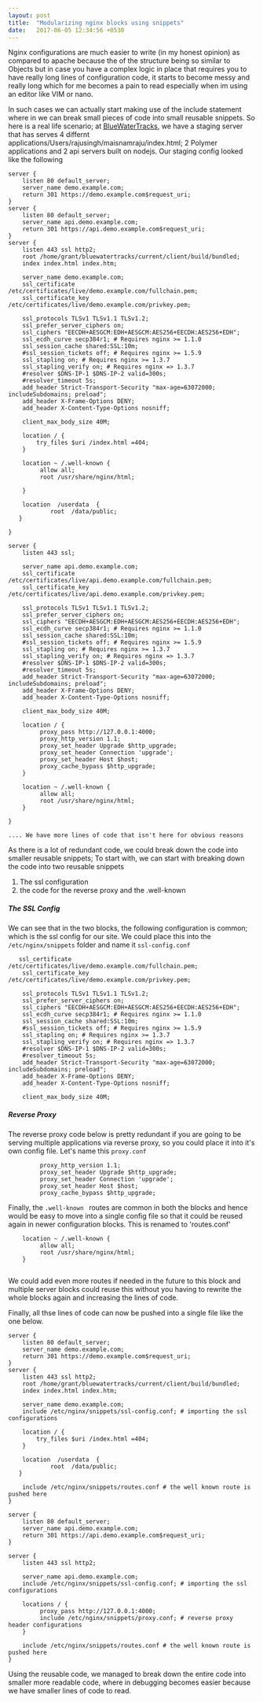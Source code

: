 ```yaml
---
layout: post
title:  "Modularizing nginx blocks using snippets"
date:   2017-06-05 12:34:56 +0530
---
```


Nginx configurations are much easier to write (in my honest opinion) as compared to apache because the of the structure being so similar to Objects but in case you have a complex logic in place that requires you to have really long lines of configuration code, it starts to become messy and really long which for me becomes a pain to read especially when im using an editor like VIM or nano. 

In such cases we can actually start making use of the include statement where in we can break small pieces of code into small reusable snippets. So here is a real life scenario; at [BlueWaterTracks](http://bluewatertracks.com), we have a staging server that has serves 4 differnt applications/Users/rajusingh/maisnamraju/index.html; 2 Polymer applications and 2 api servers built on nodejs. Our staging config looked like the following 

```
server {
	listen 80 default_server;
	server_name demo.example.com;
	return 301 https://demo.example.com$request_uri;
}
server {
	listen 80 default_server;
	server_name api.demo.example.com;
	return 301 https://api.demo.example.com$request_uri;
}
server {
	listen 443 ssl http2;
	root /home/grant/bluewatertracks/current/client/build/bundled;
	index index.html index.htm;

	server_name demo.example.com;
	ssl_certificate /etc/certificates/live/demo.example.com/fullchain.pem;
	ssl_certificate_key /etc/certificates/live/demo.example.com/privkey.pem;
	
	ssl_protocols TLSv1 TLSv1.1 TLSv1.2;
	ssl_prefer_server_ciphers on;
	ssl_ciphers "EECDH+AESGCM:EDH+AESGCM:AES256+EECDH:AES256+EDH";
	ssl_ecdh_curve secp384r1; # Requires nginx >= 1.1.0
	ssl_session_cache shared:SSL:10m;
	#ssl_session_tickets off; # Requires nginx >= 1.5.9
	ssl_stapling on; # Requires nginx >= 1.3.7
	ssl_stapling_verify on; # Requires nginx => 1.3.7
	#resolver $DNS-IP-1 $DNS-IP-2 valid=300s;
	#resolver_timeout 5s;
	add_header Strict-Transport-Security "max-age=63072000; includeSubdomains; preload";
	add_header X-Frame-Options DENY;
	add_header X-Content-Type-Options nosniff;

	client_max_body_size 40M;

	location / {
   		try_files $uri /index.html =404;
	}

	location ~ /.well-known {
		 allow all;
		 root /usr/share/nginx/html;

	}

	location  /userdata  {
            root  /data/public;
   }

}

server {
	listen 443 ssl;

	server_name api.demo.example.com;
	ssl_certificate /etc/certificates/live/api.demo.example.com/fullchain.pem; 
	ssl_certificate_key /etc/certificates/live/api.demo.example.com/privkey.pem;

	ssl_protocols TLSv1 TLSv1.1 TLSv1.2;
	ssl_prefer_server_ciphers on;
	ssl_ciphers "EECDH+AESGCM:EDH+AESGCM:AES256+EECDH:AES256+EDH";
	ssl_ecdh_curve secp384r1; # Requires nginx >= 1.1.0
	ssl_session_cache shared:SSL:10m;
	#ssl_session_tickets off; # Requires nginx >= 1.5.9
	ssl_stapling on; # Requires nginx >= 1.3.7
	ssl_stapling_verify on; # Requires nginx => 1.3.7
	#resolver $DNS-IP-1 $DNS-IP-2 valid=300s;
	#resolver_timeout 5s;
	add_header Strict-Transport-Security "max-age=63072000; includeSubdomains; preload";
	add_header X-Frame-Options DENY;
	add_header X-Content-Type-Options nosniff;

	client_max_body_size 40M;
	
	location / {
		 proxy_pass http://127.0.0.1:4000;
		 proxy_http_version 1.1;
		 proxy_set_header Upgrade $http_upgrade;
		 proxy_set_header Connection 'upgrade';
		 proxy_set_header Host $host;
		 proxy_cache_bypass $http_upgrade;
	}

	location ~ /.well-known {
		 allow all;
		 root /usr/share/nginx/html;
	}

}

.... We have more lines of code that isn't here for obvious reasons

```

As there is a lot of redundant code, we could break down the code into smaller reusable snippets; To start with, we can start with breaking down the code into two reusable snippets
1. The ssl configuration 
2. the code for the reverse proxy and the .well-known

##### The SSL Config
We can see that in the two blocks, the following configuration is common; which is the ssl config for our site. We could place this into the `/etc/nginx/snippets` folder and name it `ssl-config.conf`

```
   ssl_certificate /etc/certificates/live/demo.example.com/fullchain.pem;
	ssl_certificate_key /etc/certificates/live/demo.example.com/privkey.pem;
	
	ssl_protocols TLSv1 TLSv1.1 TLSv1.2;
	ssl_prefer_server_ciphers on;
	ssl_ciphers "EECDH+AESGCM:EDH+AESGCM:AES256+EECDH:AES256+EDH";
	ssl_ecdh_curve secp384r1; # Requires nginx >= 1.1.0
	ssl_session_cache shared:SSL:10m;
	#ssl_session_tickets off; # Requires nginx >= 1.5.9
	ssl_stapling on; # Requires nginx >= 1.3.7
	ssl_stapling_verify on; # Requires nginx => 1.3.7
	#resolver $DNS-IP-1 $DNS-IP-2 valid=300s;
	#resolver_timeout 5s;
	add_header Strict-Transport-Security "max-age=63072000; includeSubdomains; preload";
	add_header X-Frame-Options DENY;
	add_header X-Content-Type-Options nosniff;

	client_max_body_size 40M;
```

##### Reverse Proxy 
The reverse proxy code below is pretty redundant if you are going to be serving multiple applications via reverse proxy, so you could place it into it's own config file. Let's name this
`proxy.conf`

```
 		 proxy_http_version 1.1;
		 proxy_set_header Upgrade $http_upgrade;
		 proxy_set_header Connection 'upgrade';
		 proxy_set_header Host $host;
		 proxy_cache_bypass $http_upgrade;
```		 
Finally, the `.well-known ` routes are common in both the blocks and hence would be easy to move into a single config file so that it could be reused again in newer configuration blocks. This is renamed to 'routes.conf' 

```
	location ~ /.well-known {
		 allow all;
		 root /usr/share/nginx/html;
	}
	
```
We could add even more routes if needed in the future to this block and multiple server blocks could reuse this without you having to rewrite the whole blocks again and increasing the lines of code. 

Finally, all thse lines of code can now be pushed into a single file like the one below. 

```
server {
	listen 80 default_server;
	server_name demo.example.com;
	return 301 https://demo.example.com$request_uri;
}
server {
	listen 443 ssl http2;
	root /home/grant/bluewatertracks/current/client/build/bundled;
	index index.html index.htm;

	server_name demo.example.com;
	include /etc/nginx/snippets/ssl-config.conf; # importing the ssl configurations 
	
	location / {
   		try_files $uri /index.html =404;
	}

	location  /userdata  {
            root  /data/public;
   }

	include /etc/nginx/snippets/routes.conf # the well known route is pushed here 
}

server {
	listen 80 default_server;
	server_name api.demo.example.com;
	return 301 https://api.demo.example.com$request_uri;
}

server {
	listen 443 ssl http2;

	server_name api.demo.example.com;
	include /etc/nginx/snippets/ssl-config.conf; # importing the ssl configurations 
	
	locations / {
		 proxy_pass http://127.0.0.1:4000;
		 include /etc/nginx/snippets/proxy.conf; # reverse proxy header configurations
	}
	
	include /etc/nginx/snippets/routes.conf # the well known route is pushed here 
}

```

Using the reusable code, we managed to break down the entire code into smaller more readable code, where in debugging becomes easier because we have smaller lines of code to read. 